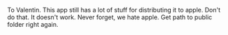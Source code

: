 To Valentin. This app still has a lot of stuff for distributing it to apple. Don't do that. It doesn't work. Never forget, we hate apple. Get path to public folder right again.

